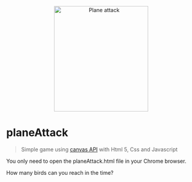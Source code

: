 <p align="center">
  <img src="https://github.com/adrigardi90/planeAttack/blob/master/images/canvas.jpg" alt="Plane attack" width="250" height="280"/>
</p>

# planeAttack
> Simple game using [canvas API](https://developer.mozilla.org/es/docs/Web/HTML/Canvas) with Html 5, Css and Javascript

You only need to open the planeAttack.html file in your Chrome browser.

How many birds can you reach in the time?



